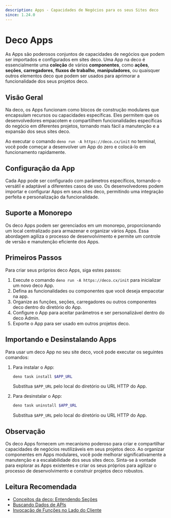 ```yaml
---
description: Apps - Capacidades de Negócios para os seus Sites deco
since: 1.24.0
---
```


# Deco Apps

As Apps são poderosos conjuntos de capacidades de negócios que podem ser importados e configurados em sites deco. Uma App na deco é essencialmente uma **coleção** de vários **componentes**, como **ações**, **seções**, **carregadores**, **fluxos de trabalho**, **manipuladores**, ou quaisquer outros elementos deco que podem ser usados para aprimorar a funcionalidade dos seus projetos deco.

## Visão Geral

Na deco, os Apps funcionam como blocos de construção modulares que encapsulam recursos ou capacidades específicas. Eles permitem que os desenvolvedores empacotem e compartilhem funcionalidades específicas do negócio em diferentes projetos, tornando mais fácil a manutenção e a expansão dos seus sites deco.

Ao executar o comando `deno run -A https://deco.cx/init` no terminal, você pode começar a desenvolver um App do zero e colocá-lo em funcionamento rapidamente.

## Configuração da App

Cada App pode ser configurado com parâmetros específicos, tornando-o versátil e adaptável a diferentes casos de uso. Os desenvolvedores podem importar e configurar Apps em seus sites deco, permitindo uma integração perfeita e personalização da funcionalidade.

## Suporte a Monorepo

Os deco Apps podem ser gerenciados em um monorepo, proporcionando um local centralizado para armazenar e organizar vários Apps. Essa abordagem agiliza o processo de desenvolvimento e permite um controle de versão e manutenção eficiente dos Apps.

## Primeiros Passos

Para criar seus próprios deco Apps, siga estes passos:

1. Execute o comando `deno run -A https://deco.cx/init` para inicializar um novo deco App.
2. Defina as funcionalidades ou componentes que você deseja empacotar na app.
3. Organize as funções, seções, carregadores ou outros componentes deco dentro do diretório do App.
4. Configure o App para aceitar parâmetros e ser personalizável dentro do deco Admin.
5. Exporte o App para ser usado em outros projetos deco.

## Importando e Desinstalando Apps

Para usar um deco App no seu site deco, você pode executar os seguintes comandos:

1. Para instalar o App:

   ```sh
   deno task install $APP_URL
   ```

   Substitua `$APP_URL` pelo local do diretório ou URL HTTP do App.

2. Para desinstalar o App:

   ```sh
   deno task uninstall $APP_URL
   ```

   Substitua `$APP_URL` pelo local do diretório ou URL HTTP do App.

## Observação

Os deco Apps fornecem um mecanismo poderoso para criar e compartilhar capacidades de negócios reutilizáveis em seus projetos deco. Ao organizar componentes em Apps modulares, você pode melhorar significativamente a manutenção e a escalabilidade dos seus sites deco. Sinta-se à vontade para explorar as Apps existentes e criar os seus próprios para agilizar o processo de desenvolvimento e construir projetos deco robustos.

## Leitura Recomendada

- [Conceitos da deco: Entendendo Seções](/docs/pt-br/concepts/section)
- [Buscando Dados de APIs](/docs/pt-br/developing/fetching-data)
- [Invocação de Funções no Lado do Cliente](/docs/pt-br/developing/fetching-data-client)
